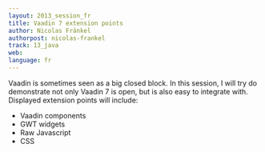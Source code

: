 ```yaml
---
layout: 2013_session_fr
title: Vaadin 7 extension points
author: Nicolas Fränkel
authorpost: nicolas-frankel
track: 13_java
web: 
language: fr
---
```


Vaadin is sometimes seen as a big closed block. In this session, I will try do demonstrate not only Vaadin 7 is open, but is also easy to integrate with. Displayed extension points will include:
- Vaadin components
- GWT widgets
- Raw Javascript
- CSS
